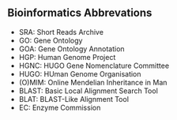 ## Bioinformatics Abbrevations

* SRA: Short Reads Archive
* GO: Gene Ontology
* GOA: Gene Ontology Annotation
* HGP: Human Genome Project
* HGNC: HUGO Gene Nomenclature Committee
* HUGO: HUman Genome Organisation
* (O)MIM: Online Mendelian Inheritance in Man
* BLAST: Basic Local Alignment Search Tool
* BLAT: BLAST-Like Alignment Tool
* EC: Enzyme Commission

